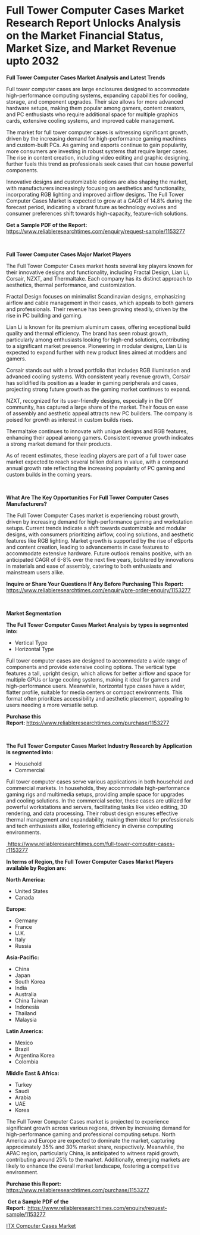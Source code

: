 <p><h1>Full Tower Computer Cases Market Research Report Unlocks Analysis on the Market Financial Status, Market Size, and Market Revenue upto 2032</h1></p><p><strong>Full Tower Computer Cases Market Analysis and Latest Trends</strong></p>
<p><p>Full tower computer cases are large enclosures designed to accommodate high-performance computing systems, expanding capabilities for cooling, storage, and component upgrades. Their size allows for more advanced hardware setups, making them popular among gamers, content creators, and PC enthusiasts who require additional space for multiple graphics cards, extensive cooling systems, and improved cable management.</p><p>The market for full tower computer cases is witnessing significant growth, driven by the increasing demand for high-performance gaming machines and custom-built PCs. As gaming and esports continue to gain popularity, more consumers are investing in robust systems that require larger cases. The rise in content creation, including video editing and graphic designing, further fuels this trend as professionals seek cases that can house powerful components.</p><p>Innovative designs and customizable options are also shaping the market, with manufacturers increasingly focusing on aesthetics and functionality, incorporating RGB lighting and improved airflow designs. The Full Tower Computer Cases Market is expected to grow at a CAGR of 14.8% during the forecast period, indicating a vibrant future as technology evolves and consumer preferences shift towards high-capacity, feature-rich solutions.</p></p>
<p><strong>Get a Sample PDF of the Report:&nbsp;</strong> <a href="https://www.reliableresearchtimes.com/enquiry/request-sample/1153277?utm_campaign=2203&utm_medium=2&utm_source=Github&utm_content=ia&utm_term=04042025&utm_id=full-tower-computer-cases">https://www.reliableresearchtimes.com/enquiry/request-sample/1153277</a></p>
<p>&nbsp;</p>
<p><strong>Full Tower Computer Cases Major Market Players</strong></p>
<p><p>The Full Tower Computer Cases market hosts several key players known for their innovative designs and functionality, including Fractal Design, Lian Li, Corsair, NZXT, and Thermaltake. Each company has its distinct approach to aesthetics, thermal performance, and customization.</p><p>Fractal Design focuses on minimalist Scandinavian designs, emphasizing airflow and cable management in their cases, which appeals to both gamers and professionals. Their revenue has been growing steadily, driven by the rise in PC building and gaming.</p><p>Lian Li is known for its premium aluminum cases, offering exceptional build quality and thermal efficiency. The brand has seen robust growth, particularly among enthusiasts looking for high-end solutions, contributing to a significant market presence. Pioneering in modular designs, Lian Li is expected to expand further with new product lines aimed at modders and gamers.</p><p>Corsair stands out with a broad portfolio that includes RGB illumination and advanced cooling systems. With consistent yearly revenue growth, Corsair has solidified its position as a leader in gaming peripherals and cases, projecting strong future growth as the gaming market continues to expand.</p><p>NZXT, recognized for its user-friendly designs, especially in the DIY community, has captured a large share of the market. Their focus on ease of assembly and aesthetic appeal attracts new PC builders. The company is poised for growth as interest in custom builds rises.</p><p>Thermaltake continues to innovate with unique designs and RGB features, enhancing their appeal among gamers. Consistent revenue growth indicates a strong market demand for their products.</p><p>As of recent estimates, these leading players are part of a full tower case market expected to reach several billion dollars in value, with a compound annual growth rate reflecting the increasing popularity of PC gaming and custom builds in the coming years.</p></p>
<p>&nbsp;</p>
<p><strong>What Are The Key Opportunities For Full Tower Computer Cases Manufacturers?</strong></p>
<p><p>The Full Tower Computer Cases market is experiencing robust growth, driven by increasing demand for high-performance gaming and workstation setups. Current trends indicate a shift towards customizable and modular designs, with consumers prioritizing airflow, cooling solutions, and aesthetic features like RGB lighting. Market growth is supported by the rise of eSports and content creation, leading to advancements in case features to accommodate extensive hardware. Future outlook remains positive, with an anticipated CAGR of 6-8% over the next five years, bolstered by innovations in materials and ease of assembly, catering to both enthusiasts and mainstream users alike.</p></p>
<p><strong>Inquire or Share Your Questions If Any Before Purchasing This Report:</strong> <a href="https://www.reliableresearchtimes.com/enquiry/pre-order-enquiry/1153277?utm_campaign=2203&utm_medium=2&utm_source=Github&utm_content=ia&utm_term=04042025&utm_id=full-tower-computer-cases">https://www.reliableresearchtimes.com/enquiry/pre-order-enquiry/1153277</a></p>
<p>&nbsp;</p>
<p><strong>Market Segmentation</strong></p>
<p><strong>The Full Tower Computer Cases Market Analysis by types is segmented into:</strong></p>
<p><ul><li>Vertical Type</li><li>Horizontal Type</li></ul></p>
<p><p>Full tower computer cases are designed to accommodate a wide range of components and provide extensive cooling options. The vertical type features a tall, upright design, which allows for better airflow and space for multiple GPUs or large cooling systems, making it ideal for gamers and high-performance users. Meanwhile, horizontal type cases have a wider, flatter profile, suitable for media centers or compact environments. This format often prioritizes accessibility and aesthetic placement, appealing to users needing a more versatile setup.</p></p>
<p><strong>Purchase this Report:&nbsp;</strong><a href="https://www.reliableresearchtimes.com/purchase/1153277?utm_campaign=2203&utm_medium=2&utm_source=Github&utm_content=ia&utm_term=04042025&utm_id=full-tower-computer-cases">https://www.reliableresearchtimes.com/purchase/1153277</a></p>
<p>&nbsp;</p>
<p><strong>The Full Tower Computer Cases Market Industry Research by Application is segmented into:</strong></p>
<p><ul><li>Household</li><li>Commercial</li></ul></p>
<p><p>Full tower computer cases serve various applications in both household and commercial markets. In households, they accommodate high-performance gaming rigs and multimedia setups, providing ample space for upgrades and cooling solutions. In the commercial sector, these cases are utilized for powerful workstations and servers, facilitating tasks like video editing, 3D rendering, and data processing. Their robust design ensures effective thermal management and expandability, making them ideal for professionals and tech enthusiasts alike, fostering efficiency in diverse computing environments.</p></p>
<p><a href="https://www.reliableresearchtimes.com/full-tower-computer-cases-r1153277?utm_campaign=2203&utm_medium=2&utm_source=Github&utm_content=ia&utm_term=04042025&utm_id=full-tower-computer-cases">&nbsp;https://www.reliableresearchtimes.com/full-tower-computer-cases-r1153277</a></p>
<p><strong>In terms of Region, the Full Tower Computer Cases Market Players available by Region are:</strong></p>
<p>
    <p> <strong> North America: </strong>
        <ul>
            <li>United States</li>
            <li>Canada</li>
        </ul>
        </p> 
    <p> <strong> Europe: </strong>
        <ul>
            <li>Germany</li>
            <li>France</li>
            <li>U.K.</li>
            <li>Italy</li>
            <li>Russia</li>
        </ul>
        </p> 
    <p> <strong> Asia-Pacific: </strong>
        <ul>
            <li>China</li>
            <li>Japan</li>
            <li>South Korea</li>
            <li>India</li>
            <li>Australia</li>
            <li>China Taiwan</li>
            <li>Indonesia</li>
            <li>Thailand</li>
            <li>Malaysia</li>
        </ul>
        </p> 
    <p> <strong> Latin America: </strong>
        <ul>
            <li>Mexico</li>
            <li>Brazil</li>
            <li>Argentina Korea</li>
            <li>Colombia</li>
        </ul>
        </p> 
    <p> <strong> Middle East & Africa: </strong>
        <ul>
            <li>Turkey</li>
            <li>Saudi</li>
            <li>Arabia</li>
            <li>UAE</li>
            <li>Korea</li>
        </ul>
    </p>
    </p>
<p><p>The Full Tower Computer Cases market is projected to experience significant growth across various regions, driven by increasing demand for high-performance gaming and professional computing setups. North America and Europe are expected to dominate the market, capturing approximately 35% and 30% market share, respectively. Meanwhile, the APAC region, particularly China, is anticipated to witness rapid growth, contributing around 25% to the market. Additionally, emerging markets are likely to enhance the overall market landscape, fostering a competitive environment.</p></p>
<p><strong>Purchase this Report: </strong><a href="https://www.reliableresearchtimes.com/purchase/1153277?utm_campaign=2203&utm_medium=2&utm_source=Github&utm_content=ia&utm_term=04042025&utm_id=full-tower-computer-cases">https://www.reliableresearchtimes.com/purchase/1153277</a></p>
<p>&nbsp;<strong>Get a Sample PDF of the Report:&nbsp;&nbsp;</strong><a href="https://www.reliableresearchtimes.com/enquiry/request-sample/1153277?utm_campaign=2203&utm_medium=2&utm_source=Github&utm_content=ia&utm_term=04042025&utm_id=full-tower-computer-cases">https://www.reliableresearchtimes.com/enquiry/request-sample/1153277</a></p>
<p><strong></strong></p>
<p><p><a href="https://github.com/HobertDavis43/Market-Research-Report-List-2/blob/main/itx-computer-cases-market.md?utm_campaign=2203&utm_medium=2&utm_source=Github&utm_content=ia&utm_term=04042025&utm_id=full-tower-computer-cases">ITX Computer Cases Market</a></p></p>
